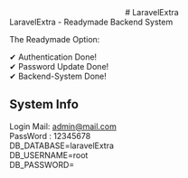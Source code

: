 <center># LaravelExtra </center>
LaravelExtra - Readymade Backend System  <br>

The Readymade Option: 

✔ Authentication Done! <br>
✔ Password Update Done! <br>
✔ Backend-System Done! 

## System Info
Login Mail: admin@mail.com <br>
PassWord  : 12345678 <br>
DB_DATABASE=laravelExtra<br>
DB_USERNAME=root<br>
DB_PASSWORD=
